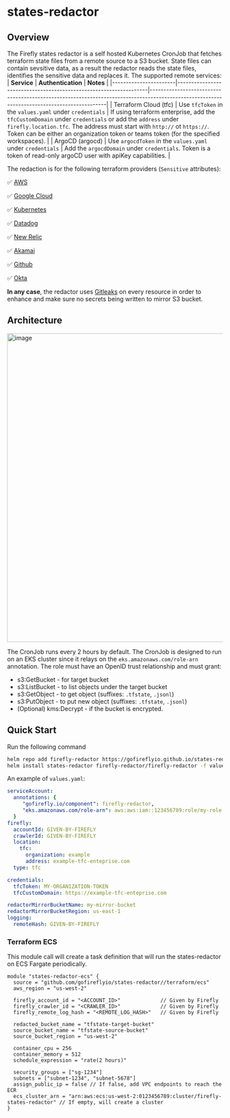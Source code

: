 # states-redactor

## Overview

The Firefly states redactor is a self hosted Kubernetes CronJob that fetches terraform state files from a remote source to a S3 bucket.
State files can contain sevsitive data, as a result the redactor reads the state files, identifies the sensitive data and replaces it.
The supported remote services:
| **Service**           | **Authentication**                                                | **Notes**                                                                                                                                  |
|-----------------------|-------------------------------------------------------------------|--------------------------------------------------------------------------------------------------------------------------------------------|
| Terraform Cloud (tfc) | Use `tfcToken` in the `values.yaml` under `credentials`    | If using terraform enterprise, add the `tfcCustomDomain` under `credentials` or add the `address` under `firefly.location.tfc`. The address must start with `http://` ot `https://`. Token can be either an organization token or teams token (for the specified workspaces). |
| ArgoCD (argocd)       | Use `argocdToken` in the `values.yaml` under `credentials` | Add the `argocdDomain` under `credentials`. Token is a token of read-only argoCD user with apiKey capabilities. |

The redaction is for the following terraform providers (`Sensitive` attributes):

:white_check_mark: [AWS](https://registry.terraform.io/providers/hashicorp/aws)

:white_check_mark: [Google Cloud](https://registry.terraform.io/providers/hashicorp/google)

:white_check_mark: [Kubernetes](https://registry.terraform.io/providers/hashicorp/google)

:white_check_mark: [Datadog](https://registry.terraform.io/providers/DataDog/datadog)

:white_check_mark: [New Relic](https://registry.terraform.io/providers/newrelic/newrelic)

:white_check_mark: [Akamai](https://registry.terraform.io/providers/akamai/akamai)

:white_check_mark: [Github](https://registry.terraform.io/providers/integrations/github)

:white_check_mark: [Okta](https://registry.terraform.io/providers/okta/okta)

**In any case**, the redactor uses [Gitleaks](https://github.com/zricethezav/gitleaks) on every resource in order to enhance and make sure no secrets being written to mirror S3 bucket.

## Architecture
<img width="721" alt="image" src="https://github.com/user-attachments/assets/1a6c9195-731f-47ee-90e8-f9e6b696e66d">



The CronJob runs every 2 hours by default. The CronJob is designed to run on an EKS cluster since it relays on the `eks.amazonaws.com/role-arn` annotation. The role must have an OpenID trust relationship and must grant:
* s3:GetBucket - for target bucket
* s3:ListBucket - to list objects under the target bucket
* s3:GetObject - to get object (suffixes: `.tfstate`, `.jsonl`)
* s3:PutObject - to put new object (suffixes: `.tfstate`, `.jsonl`)
* (Optional) kms:Decrypt - if the bucket is encrypted.

## Quick Start

Run the following command
```bash
helm repo add firefly-redactor https://gofireflyio.github.io/states-redactor
helm install states-redactor firefly-redactor/firefly-redactor -f values.yaml --namespace=firefly --create-namespace
```

An example of `values.yaml`:
```yaml
serviceAccount:
  annotations: {
     "gofirefly.io/component": firefly-redactor,
     "eks.amazonaws.com/role-arn": aws:aws:iam::123456789:role/my-role
  }
firefly:
  accountId: GIVEN-BY-FIREFLY
  crawlerId: GIVEN-BY-FIREFLY
  location:
    tfc:
      organization: example
      address: example-tfc-enteprise.com
  type: tfc

credentials:
  tfcToken: MY-ORGANIZATION-TOKEN
  tfcCustomDomain: https://example-tfc-enteprise.com

redactorMirrorBucketName: my-mirror-bucket
redactorMirrorBucketRegion: us-east-1
logging:
  remoteHash: GIVEN-BY-FIREFLY
```

### Terraform ECS

This module call will create a task definition that will run the states-redactor on ECS Fargate periodically.
```
module "states-redactor-ecs" {
  source = "github.com/gofireflyio/states-redactor//terraform/ecs"
  aws_region = "us-west-2"

  firefly_account_id = "<ACCOUNT_ID>"             // Given by Firefly
  firefly_crawler_id = "<CRAWLER_ID>"             // Given by Firefly
  firefly_remote_log_hash = "<REMOTE_LOG_HASH>"   // Given by Firefly

  redacted_bucket_name = "tfstate-target-bucket"
  source_bucket_name = "tfstate-source-bucket"
  source_bucket_region = "us-west-2"

  container_cpu = 256
  container_memory = 512
  schedule_expression = "rate(2 hours)"

  security_groups = ["sg-1234"]
  subnets = ["subnet-1234", "subnet-5678"]
  assign_public_ip = false // If false, add VPC endpoints to reach the ECR
  ecs_cluster_arn = "arn:aws:ecs:us-west-2:0123456789:cluster/firefly-states-redactor" // If empty, will create a cluster
}
```
